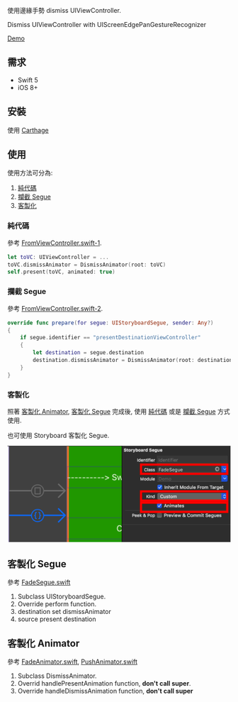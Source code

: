 使用邊緣手勢 dismiss UIViewController.

Dismiss UIViewController with UIScreenEdgePanGestureRecognizer

[Demo]


## 需求
- Swift 5
- iOS 8+


## 安裝
使用 [Carthage]


## 使用
使用方法可分為:

1. [純代碼](#純代碼)
2. [攔截 Segue](#攔截-Segue)
3. [客製化](#客製化)


### 純代碼
參考 [FromViewController.swift-1].

```swift
let toVC: UIViewController = ...
toVC.dismissAnimator = DismissAnimator(root: toVC)
self.present(toVC, animated: true)
```


### 攔截 Segue
參考 [FromViewController.swift-2].

```swift
override func prepare(for segue: UIStoryboardSegue, sender: Any?)
{
    if segue.identifier == "presentDestinationViewController"
    {
        let destination = segue.destination
        destination.dismissAnimator = DismissAnimator(root: destination)
    }
}
```


### 客製化
照著 [客製化 Animator](#客製化-Animato), [客製化 Segue](#客製化-Segue) 完成後, 使用 [純代碼](#純代碼) 或是 [攔截 Segue](#攔截-Segue) 方式使用.

也可使用 Storyboard 客製化 Segue.

![](README/1.png)


## 客製化 Segue
參考 [FadeSegue.swift]

1. Subclass UIStoryboardSegue.
2. Override perform function.
3. destination set dismissAnimator
4. source present destination

## 客製化 Animator
參考 [FadeAnimator.swift], [PushAnimator.swift]

1. Subclass DismissAnimator.
2. Overrid handlePresentAnimation function, **don't call super**.
3. Override handleDismissAnimation function, **don't call super**




[Demo]: https://appetize.io/app/zrfgc84ubjhp6ug024hdetpgx0?device=iphone6s&scale=75&orientation=portrait&osVersion=11.4
[Carthage]: https://github.com/Carthage/Carthage
[FromViewController.swift-1]: Demo/ViewController/FromViewController.swift#L26-L29
[FromViewController.swift-2]: Demo/ViewController/FromViewController.swift#L14-L18
[FadeSegue.swift]: Demo/CustomSegue/FadeSegue.swift
[FadeAnimator.swift]: Demo/CustomAnimator/FadeAnimator.swift
[PushAnimator.swift]: Demo/CustomAnimator/PushAnimator.swift